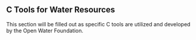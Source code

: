 ## C Tools for Water Resources

This section will be filled out as specific C tools are utilized and developed by the Open Water Foundation.
